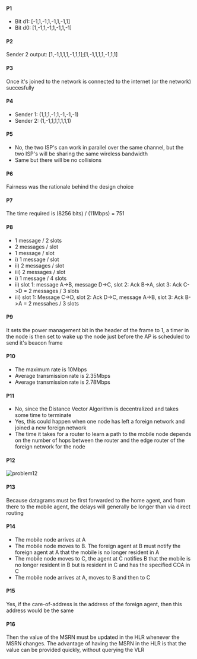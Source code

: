 #### P1
- Bit d1: [-1,1,-1,1,-1,1,-1,1]
- Bit d0: [1,-1,1,-1,1,-1,1,-1]

#### P2
Sender 2 output: [1,-1,1,1,1,-1,1,1];[1,-1,1,1,1,-1,1,1]

#### P3
Once it's joined to the network is connected to the internet (or the network) succesfully

#### P4
- Sender 1: (1,1,1,-1,1,-1,-1,-1)
- Sender 2: (1,-1,1,1,1,1,1,1)

#### P5
- No, the two ISP's can work in parallel over the same channel, but the two ISP's will be sharing the same wireless bandwidth
- Same but there will be no collisions

#### P6
Fairness was the rationale behind the design choice

#### P7
The time required is (8256 bits) / (11Mbps) = 751

#### P8
- 1 message / 2 slots
- 2 messages / slot
- 1 message / slot
- i) 1 message / slot
- ii) 2 messages / slot
- iii) 2 messages / slot
- i) 1 message / 4 slots
- ii) slot 1: message A->B, message D->C, slot 2: Ack B->A, slot 3: Ack C->D = 2 messages / 3 slots
- iii) slot 1: Message C->D, slot 2: Ack D->C, message A->B, slot 3: Ack B->A = 2 messahes / 3 slots

#### P9
It sets the power management bit in the header of the frame to 1, a timer in the node is then set to wake up the node just before the AP is scheduled to send it's beacon frame

#### P10
- The maximum rate is 10Mbps
- Average transmission rate is 2.35Mbps
- Average transmission rate is 2.78Mbps

#### P11
- No, since the Distance Vector Algorithm is decentralized and takes some time to terminate
- Yes, this could happen when one node has left a foreign network and joined a new foreign network
- The time it takes for a router to learn a path to the mobile node depends on the number of hops between the router and the edge router of the foreign network for the node

#### P12
![problem12](https://github.com/jonathantorres/cn/blob/master/ch6/img/p12.jpg)

#### P13
Because datagrams must be first forwarded to the home agent, and from there to the mobile agent, the delays will generally be longer than via direct routing

#### P14
- The mobile node arrives at A
- The mobile node moves to B. The foreign agent at B must notify the foreign agent at A that the mobile is no longer resident in A
- The mobile node moves to C, the agent at C notifies B that the mobile is no longer resident in B but is resident in C and has the specified COA in C
- The mobile node arrives at A, moves to B and then to C

#### P15
Yes, if the care-of-address is the address of the foreign agent, then this address would be the same

#### P16
Then the value of the MSRN must be updated in the HLR whenever the MSRN changes. The advantage of having the MSRN in the HLR is that the value can be provided quickly, without querying the VLR
